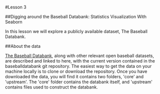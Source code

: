 #Lesson 3

##Digging around the Baseball Databank: Statistics Visualization With Seaborn

In this lesson we will explore a publicly available dataset, The Baseball Databank.

##About the data

<a href="https://github.com/chadwickbureau/baseballdatabank">The Baseball Databank</a>, along with other relevant open baseball datasets, are described and linked to here, with the current version contained in the baseballdatabank git repository. The easiest way to get the data on your machine locally is to clone or download the repository. Once you have downloaded the data, you will find it contains two folders, 'core' and 'upstream'. The 'core' folder contains the databank itself, and 'upstream' contains files used to construct the databank.


